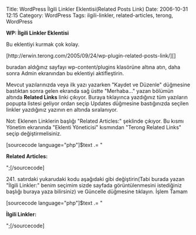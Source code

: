 Title: WordPress İlgili Linkler Eklentisi(Related Posts Link)
Date: 2006-10-31 12:15
Category: WordPress
Tags: ilgili-linkler, related-articles, terong, WordPress

**WP: İlgili Linkler Eklentisi**

Bu eklentiyi kurmak çok kolay.
<!--more-->[http://erwin.terong.com/2005/09/24/wp-plugin-related-posts-link/][]
buradan aldığınız sayfayı wp-content/plugins klasörüne altına atın, daha
sonra Admin ekranından bu eklentiyi aktifleştirin.

Mevcut yazılarınızda veya ilk yazı yazarken "Kaydet ve Düzenle"
düğmesine bastıktan sonra gelen ekranda sağ üstte "Merhaba..." yazan
bölümün altında **Related Links** linki çıkıyor. Buraya tıklayınca
yazdığınız tüm yazıların popupta listesi geliyor ordan seçip Updates
düğmesine bastığınızda seçilen linkler yazdığınız yazının en altında
sıralanıyor.

Not: Eklenen Linklerin başlığı "Related Articles:" şeklinde çıkıyor. Bu
kısmı Yönetim ekranında "Eklenti Yöneticisi" kısmından "Terong Related
Links" seçip değiştirmelisiniz.

[sourcecode language="php"]$text .= "<p style="margin-top:
10px;"><strong>Related Articles:</strong></p>";[/sourcecode]

​241. satırdaki yukarudaki kodu aşağıdaki gibi değiştirin(Tabi burada
yazan "İlgili Linkler:" benim seçimim sizde sayfada görüntülenmesini
istediğiniz başlığı buraya yaza bilirsiniz) ve Güncelle düğmesine
tıklayın. İşlem Tamam

[sourcecode language="php"]$text .= "<p style="margin-top:
10px;"><strong>İlgili Linkler:</strong></p>";[/sourcecode]

</p>

  [http://erwin.terong.com/2005/09/24/wp-plugin-related-posts-link/]: http://erwin.terong.com/2005/09/24/wp-plugin-related-posts-link/
